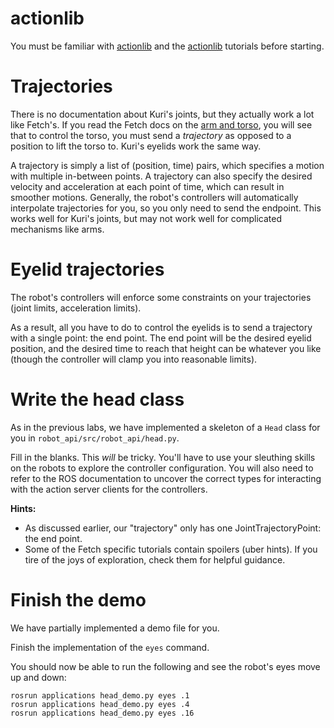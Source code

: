 # actionlib
You must be familiar with [actionlib](http://wiki.ros.org/actionlib) and the [actionlib](http://wiki.ros.org/actionlib/Tutorials) tutorials before starting.

# Trajectories
There is no documentation about Kuri's joints, but they actually work a lot like Fetch's. If you read the Fetch docs on the [arm and torso](http://docs.fetchrobotics.com/api_overview.html#arm-and-torso), you will see that to control the torso, you must send a *trajectory* as opposed to a position to lift the torso to. Kuri's eyelids work the same way.

A trajectory is simply a list of (position, time) pairs, which specifies a motion with multiple in-between points.
A trajectory can also specify the desired velocity and acceleration at each point of time, which can result in smoother motions.
Generally, the robot's controllers will automatically interpolate trajectories for you, so you only need to send the endpoint.
This works well for Kuri's joints, but may not work well for complicated mechanisms like arms.

# Eyelid trajectories
The robot's controllers will enforce some constraints on your trajectories (joint limits, acceleration limits).

As a result, all you have to do to control the eyelids is to send a trajectory with a single point: the end point.
The end point will be the desired eyelid position, and the desired time to reach that height can be whatever you like (though the controller will clamp you into reasonable limits).

# Write the head class
As in the previous labs, we have implemented a skeleton of a `Head` class for you in `robot_api/src/robot_api/head.py`.

Fill in the blanks. This _will_ be tricky. You'll have to use your sleuthing skills on the robots to explore the controller configuration. You will also need to refer to the ROS documentation to uncover the correct types for interacting with the action server clients for the controllers.

**Hints:**
* As discussed earlier, our "trajectory" only has one JointTrajectoryPoint: the end point.
* Some of the Fetch specific tutorials contain spoilers (uber hints). If you tire of the joys of exploration, check them for helpful guidance.

# Finish the demo
We have partially implemented a demo file for you.

Finish the implementation of the `eyes` command.

You should now be able to run the following and see the robot's eyes move up and down:
```
rosrun applications head_demo.py eyes .1
rosrun applications head_demo.py eyes .4
rosrun applications head_demo.py eyes .16
```